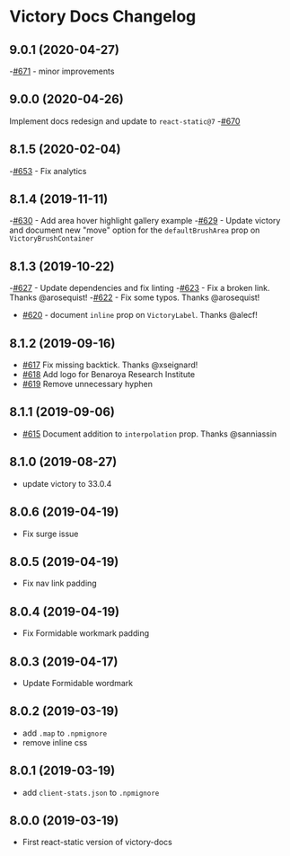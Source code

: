 # Victory Docs Changelog

## 9.0.1 (2020-04-27)

-[#671](https://github.com/FormidableLabs/victory-docs/pull/671) - minor improvements

## 9.0.0 (2020-04-26)

Implement docs redesign and update to `react-static@7`
-[#670](https://github.com/FormidableLabs/victory-docs/pull/670)

## 8.1.5 (2020-02-04)

-[#653](https://github.com/FormidableLabs/victory-docs/pull/653) - Fix analytics

## 8.1.4 (2019-11-11)

-[#630](https://github.com/FormidableLabs/victory-docs/pull/630) - Add area hover highlight gallery example
-[#629](https://github.com/FormidableLabs/victory-docs/pull/629) - Update victory and document new "move" option for the `defaultBrushArea` prop on `VictoryBrushContainer`

## 8.1.3 (2019-10-22)

-[#627](https://github.com/FormidableLabs/victory-docs/pull/627) - Update dependencies and fix linting
-[#623](https://github.com/FormidableLabs/victory-docs/pull/623) - Fix a broken link. Thanks @arosequist!
-[#622](https://github.com/FormidableLabs/victory-docs/pull/622) - Fix some typos. Thanks @arosequist!
- [#620](https://github.com/FormidableLabs/victory-docs/pull/620) - document `inline` prop on `VictoryLabel`. Thanks @alecf!

## 8.1.2 (2019-09-16)

- [#617](https://github.com/FormidableLabs/victory-docs/pull/617) Fix missing backtick. Thanks @xseignard!
- [#618](https://github.com/FormidableLabs/victory-docs/pull/618) Add logo for Benaroya Research Institute
- [#619](https://github.com/FormidableLabs/victory-docs/pull/619) Remove unnecessary hyphen

## 8.1.1 (2019-09-06)

 - [#615](https://github.com/FormidableLabs/victory-docs/pull/615) Document addition to `interpolation` prop. Thanks @sanniassin

## 8.1.0 (2019-08-27)

- update victory to 33.0.4

## 8.0.6 (2019-04-19)

- Fix surge issue

## 8.0.5 (2019-04-19)

- Fix nav link padding

## 8.0.4 (2019-04-19)

- Fix Formidable workmark padding

## 8.0.3 (2019-04-17)

- Update Formidable wordmark

## 8.0.2 (2019-03-19)

- add `.map` to `.npmignore`
- remove inline css

## 8.0.1 (2019-03-19)

- add `client-stats.json` to `.npmignore`

## 8.0.0 (2019-03-19)

- First react-static version of victory-docs

